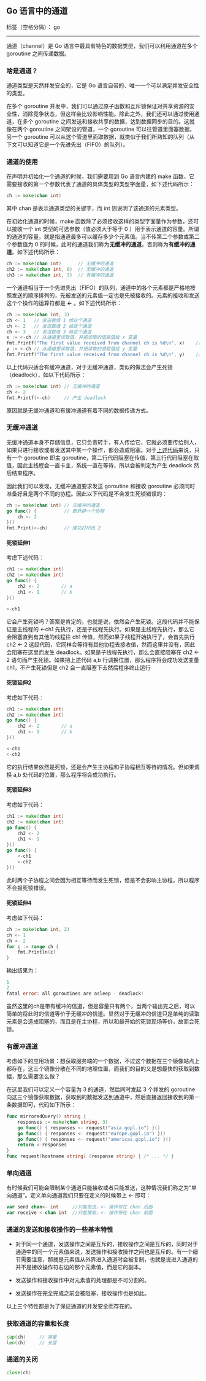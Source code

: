 ﻿## Go 语言中的通道

标签（空格分隔）： go

---

通道（channel）是 Go 语言中最具有特色的数据类型，我们可以利用通道在多个 goroutine 之间传递数据。

### 啥是通道？
通道类型是天然并发安全的，它是 Go 语言自带的、唯一一个可以满足并发安全性的类型。

在多个 goroutine 并发中，我们可以通过原子函数和互斥锁保证对共享资源的安全性，消除竞争状态，但这样会比较影响性能。除此之外，我们还可以通过使用通道，在多个 goroutine 之间发送和接收共享的数据，达到数据同步的目的。这就像在两个 goroutine 之间架设的管道，一个 goroutine 可以往管道里面塞数据，另一个 goroutine 可以从这个管道里面取数据，就类似于我们所熟知的队列（从下文可以知道它是一个先进先出（FIFO）的队列）。

### 通道的使用
在声明并初始化一个通道的时候，我们需要用到 Go 语言内建的 make 函数，它需要接收的第一个参数代表了通道的具体类型的类型字面量，如下述代码所示：
```go
ch := make(chan int)
```
其中 chan 是表示通道类型的关键字，而 int 则说明了该通道的元素类型。

在初始化通道的时候，make 函数除了必须接收这样的类型字面量作为参数，还可以接收一个 int 类型的可选参数（值必须大于等于 0 ）用于表示通道的容量。所谓的通道的容量，就是指通道最多可以缓存多少个元素值。当不传第二个参数或第二个参数值为 0 的时候，此时的通道我们称为**无缓冲的通道**，否则称为**有缓冲的通道**。如下述代码所示：
```go
ch := make(chan int)	  // 无缓冲的通道
ch2 := make(chan int, 0)  // 无缓冲的通道
ch3 := make(chan int, 3)  // 有缓冲的通道
```

一个通道相当于一个先进先出（FIFO）的队列，通道中的各个元素都是严格地按照发送的顺序排列的，先被发送的元素值一定也是先被接收的。元素的接收和发送这个个操作的运算符都是 **<-** 。如下述代码所示：
```go
ch := make(chan int, 3)
ch <- 1   // 发送数值 1 给这个通道
ch <- 2   // 发送数值 2 给这个通道
ch <- 3   // 发送数值 3 给这个通道
x := <-ch // 从通道里读取值，并把读取的值赋值给 x 变量
fmt.Printf("The first value received from channel ch is %d\n", x)    // The first value received from channel ch is 1
y := <-ch // 从通道里读取值，并把读取的值赋值给 y 变量
fmt.Printf("The first value received from channel ch is %d\n", y)    // The second value received from channel ch is 2
```
以上代码只适合有缓冲通道，对于无缓冲通道，类似的做法会产生死锁（deadlock），如<span id="deadlock1">以下代码</span>所示：
```go
ch := make(chan int) // 无缓冲的通道
ch <- 2
fmt.Printf(<-ch)     // 产生 deadlock
```
原因就是无缓冲通道和有缓冲通道有着不同的数据传递方式。
### 无缓冲通道
无缓冲通道本身不存储信息，它只负责转手，有人传给它，它就必须要传给别人，如果只进行接收或者发送其中某一个操作，都会造成阻塞。对于[上述代码](#deadlock1)来说，只有一个 goroutine 即主 goroutine，第二行代码阻塞在传值，第三行代码阻塞在取值，因此主线程会一直卡主，系统一直在等待，所以会被判定为产生 deadlock 然后结束程序。

因此我们可以发现，无缓冲通道要求发送 goroutine 和接收 goroutine 必须同时准备好且是两个不同的协程。因此<span id="deadlockExtend1">以下代码</span>是不会发生死锁错误的：
```go
ch := make(chan int) // 无缓冲的通道
go func() {          // 新开辟一个协程
	ch <- 2
}()
fmt.Print(<-ch)      // 成功打印出 2
```

#### **死锁延伸1**
考虑下述代码：
```go
ch1 := make(chan int)
ch2 := make(chan int)
go func() {
	ch2 <- 2        // a
	ch1 <- 1        // b
}()

<-ch1
```
它会产生死锁吗？答案是肯定的，也就是说，依然会产生死锁。这段代码并不能保证是主线程的 <-ch1 先执行，还是子线程先执行。如果是主线程先执行，那么它会阻塞直到有其他的线程往 ch1 传值，然而如果子线程开始执行了，会首先执行 ch2 <- 2 这段代码，它同样会等待有其他协程去接收值，然而这里并没有，因此会阻塞在这里而发生 deadlock。如果是子线程先执行，那么会直接阻塞在 ch2 <- 2 语句而产生死锁。如果把上述代码 a,b 行调换位置，那么程序将会成功发送变量 ch1，不产生死锁但是 ch2 会一直阻塞下去然后程序终止运行

#### **死锁延伸2**
考虑如下代码：
```go
ch1 := make(chan int)
ch2 := make(chan int)
go func() {
	ch2 <- 2        // a
	ch1 <- 1        // b
}()

<-ch1
<-ch2
```
它的执行结果依然是死锁，还是会产生主协程和子协程相互等待的情况。但如果调换 a,b 处代码的位置，那么程序将会成功执行。

#### **死锁延伸3**
考虑如下代码：
```go
ch1 := make(chan int)
ch2 := make(chan int)
go func() {
	ch2 <- 2
	ch1 <- 1
}()
go func() {
	<-ch1
	<-ch2
}()
```
此时两个子协程之间会因为相互等待而发生死锁，但是不会影响主协程，所以程序不会报死锁错误。

#### **死锁延伸4**
考虑如下代码：
```go
ch := make(chan int, 2)
ch <- 1
ch <- 2
for c := range ch {
	fmt.Println(c)
}
```

输出结果为：
```go
1
2
fatal error: all goroutines are asleep - deadlock!
```
虽然这里的ch是带有缓冲的信道，但是容量只有两个，当两个输出完之后，可以简单的将此时的信道等价于无缓冲的信道。显然对于无缓冲的信道只是单纯的读取元素是会造成阻塞的，而且是在主协程，所以和最开始的死锁现场等价，故而会死锁。
### 有缓冲通道
考虑如下的应用场景：想获取服务端的一个数据，不过这个数据在三个镜像站点上都存在，这三个镜像分散在不同的地理位置，而我们的目的又是想最快的获取到数据，那么需要怎么做？

在这里我们可以定义一个容量为 3 的通道，然后同时发起 3 个并发的 goroutine 向这三个镜像获取数据，获取到的数据发送到通道中，然后直接返回接收到的第一条数据即可，代码如下所示：
```go
func mirroredQuery() string {
	responses := make(chan string, 3)
	go func() { responses <- request("asia.gopl.io") }()
	go func() { responses <- request("europe.gopl.io") }()
	go func() { responses <- request("americas.gopl.io") }()
	return <-responses
}
func request(hostname string) (response string) { /* ... */ }
```
### 单向通道
有时候我们可能会限制某个通道只能接收或者只能发送，这种情况我们称之为“单向通道”。定义单向通道我们只要在定义的时候带上 <- 即可：
```go
var send chan<- int     //只能发送，<- 操作符在 chan 后面
var receive <-chan int  //只能接收，<- 操作符在 chan 前面
```

### 通道的发送和接收操作的一些基本特性
- 对于同一个通道，发送操作之间是互斥的，接收操作之间是互斥的，同时对于通道中的同一个元素值来说，发送操作和接收操作之间也是互斥的。有一个细节需要注意，那就是元素值从外界进入通道时会被复制，也就是说进入通道的并不是接收操作符右边的那个元素值，而是它的副本。

- 发送操作和接收操作中对元素值的处理都是不可分割的。

- 发送操作在完全完成之前会被阻塞，接收操作也是如此。

以上三个特性都是为了保证通道的并发安全而存在的。

### 获取通道的容量和长度
```go
cap(ch)     // 容量
len(ch)     // 长度
```
### 通道的关闭
```go
close(ch)
```